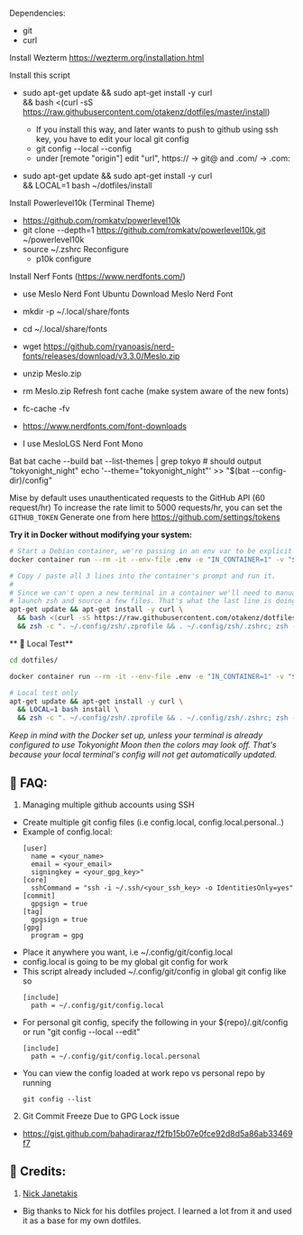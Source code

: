 Dependencies:
- git
- curl

Install Wezterm
https://wezterm.org/installation.html

Install this script
- sudo apt-get update && sudo apt-get install -y curl \
  && bash <(curl -sS https://raw.githubusercontent.com/otakenz/dotfiles/master/install) 
  - If you install this way, and later wants to push to github using ssh key, you have to edit your local git config
  - git config --local --config
  - under [remote "origin"] edit "url", https:// -> git@ and .com/ -> .com:

- sudo apt-get update && sudo apt-get install -y curl \
  && LOCAL=1 bash ~/dotfiles/install

Install Powerlevel10k (Terminal Theme)

- https://github.com/romkatv/powerlevel10k
- git clone --depth=1 https://github.com/romkatv/powerlevel10k.git ~/powerlevel10k
- source ~/.zshrc
  Reconfigure
  - p10k configure

Install Nerf Fonts (https://www.nerdfonts.com/)

- use Meslo Nerd Font
  Ubuntu
  Download Meslo Nerd Font
- mkdir -p ~/.local/share/fonts
- cd ~/.local/share/fonts
- wget https://github.com/ryanoasis/nerd-fonts/releases/download/v3.3.0/Meslo.zip
- unzip Meslo.zip
- rm Meslo.zip
  Refresh font cache (make system aware of the new fonts)
- fc-cache -fv

- <https://www.nerdfonts.com/font-downloads>
- I use MesloLGS Nerd Font Mono

Bat
bat cache --build
bat --list-themes | grep tokyo # should output "tokyonight_night"
echo '--theme="tokyonight_night"' >> "$(bat --config-dir)/config"


Mise by default uses unauthenticated requests to the GitHub API (60 request/hr)
To increase the rate limit to 5000 requests/hr, you can set the `GITHUB_TOKEN`
Generate one from here https://github.com/settings/tokens

**Try it in Docker without modifying your system:**

```sh
# Start a Debian container, we're passing in an env var to be explicit we're in Docker.
docker container run --rm -it --env-file .env -e "IN_CONTAINER=1" -v "${PWD}:/app" -w /app debian:stable-slim bash

# Copy / paste all 3 lines into the container's prompt and run it.
#
# Since we can't open a new terminal in a container we'll need to manually
# launch zsh and source a few files. That's what the last line is doing.
apt-get update && apt-get install -y curl \
  && bash <(curl -sS https://raw.githubusercontent.com/otakenz/dotfiles/master/install) \
  && zsh -c ". ~/.config/zsh/.zprofile && . ~/.config/zsh/.zshrc; zsh -i"
```

**  Local Test**

```sh
cd dotfiles/

docker container run --rm -it --env-file .env -e "IN_CONTAINER=1" -v "${PWD}:/app" -w /app debian:stable-slim bash

# Local test only
apt-get update && apt-get install -y curl \
  && LOCAL=1 bash install \
  && zsh -c ". ~/.config/zsh/.zprofile && . ~/.config/zsh/.zshrc; zsh -i"
```

_Keep in mind with the Docker set up, unless your terminal is already
configured to use Tokyonight Moon then the colors may look off. That's because
your local terminal's config will not get automatically updated._

## 📗 FAQ:
1. Managing multiple github accounts using SSH
  - Create multiple git config files (i.e config.local, config.local.personal..)
  - Example of config.local:
    ```
    [user]
      name = <your_name>
      email = <your_email>
      signingkey = <your_gpg_key>"
    [core]
      sshCommand = "ssh -i ~/.ssh/<your_ssh_key> -o IdentitiesOnly=yes"
    [commit]
      gpgsign = true
    [tag]
      gpgsign = true
    [gpg]
      program = gpg 
    ```
  - Place it anywhere you want, i.e ~/.config/git/config.local
  - config.local is going to be my global git config for work
  - This script already included ~/.config/git/config in global git config like so
    ```
    [include]
      path = ~/.config/git/config.local
    ```
  - For personal git config, specify the following in your ${repo}/.git/config or run "git config --local --edit"
    ```
    [include]
      path = ~/.config/git/config.local.personal
    ```
  - You can view the config loaded at work repo vs personal repo by running
    ```
    git config --list
    ```

2. Git Commit Freeze Due to GPG Lock issue
  - https://gist.github.com/bahadiraraz/f2fb15b07e0fce92d8d5a86ab33469f7


## 👑 Credits:

1. [Nick Janetakis](https://github.com/nickjj/dotfiles)

- Big thanks to Nick for his dotfiles project. I learned a lot from it and
  used it as a base for my own dotfiles.
